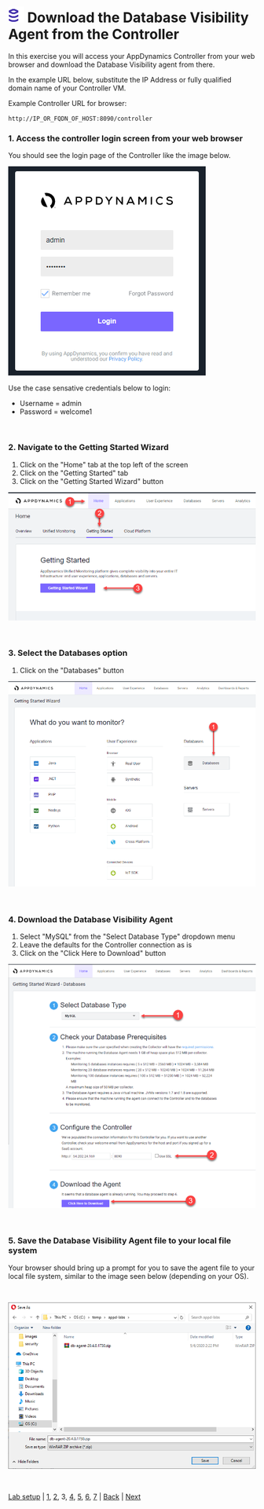 ![Lab Icon](assets/images/lab-icon.png) Download the Database Visibility Agent from the Controller
=========================================================================

In this exercise you will access your AppDynamics Controller from your web browser and download the Database Visibility agent from there.  

In the example URL below, substitute the IP Address or fully qualified domain name of your Controller VM. 

Example Controller URL for browser:

```
http://IP_OR_FQDN_OF_HOST:8090/controller
```

### **1.** Access the controller login screen from your web browser
You should see the login page of the Controller like the image below.

![Controller Login Screen](assets/images/03-controller-login.png)

Use the case sensative credentials below to login:

- Username = admin 
- Password = welcome1

<br>

### **2.** Navigate to the Getting Started Wizard

1. Click on the "Home" tab at the top left of the screen
2. Click on the "Getting Started" tab
3. Click on the "Getting Started Wizard" button


![Download Wizard 1](assets/images/03-download-wizard-01.png)

<br>

### **3.** Select the Databases option

1. Click on the "Databases" button


![Download Wizard 2](assets/images/03-download-wizard-02.png)

<br>

### **4.** Download the Database Visibility Agent

1. Select "MySQL" from the "Select Database Type" dropdown menu
2. Leave the defaults for the Controller connection as is
3. Click on the "Click Here to Download" button

![Download Wizard 3](assets/images/03-download-wizard-03.png)

<br>

### **5.** Save the Database Visibility Agent file to your local file system

Your browser should bring up a prompt for you to save the agent file to your local file system, similar to the image seen below (depending on your OS).

<br>

![Download Wizard 4](assets/images/03-download-wizard-04.png)

<br>

[Lab setup](lab-exercise-00.md) | [1](lab-exercise-01.md), [2](lab-exercise-02.md), 3, [4](lab-exercise-04.md), [5](lab-exercise-05.md), [6](lab-exercise-06.md), [7](lab-exercise-07.md) | [Back](lab-exercise-02.md) | [Next](lab-exercise-04.md)
